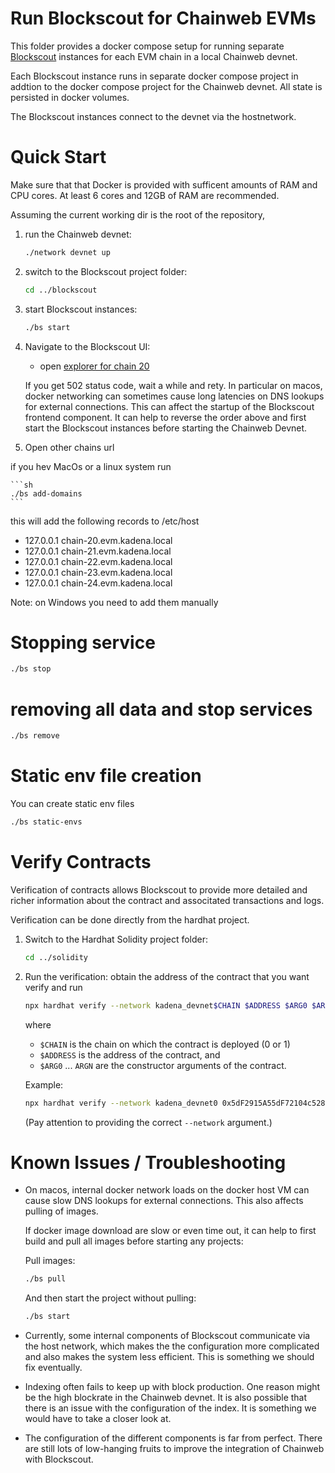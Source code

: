 # Run Blockscout for Chainweb EVMs

This folder provides a docker compose setup for running separate
[Blockscout](blockscout.com) instances for each EVM chain in a local Chainweb
devnet.

Each Blockscout instance runs in separate docker compose project in addtion to
the docker compose project for the Chainweb devnet. All state is persisted in
docker volumes.

The Blockscout instances connect to the devnet via the hostnetwork.

# Quick Start

Make sure that that Docker is provided with sufficent amounts of RAM and CPU
cores. At least 6 cores and 12GB of RAM are recommended.

Assuming the current working dir is the root of the repository,

1.  run the Chainweb devnet:

    ```sh
    ./network devnet up
    ```

2.  switch to the Blockscout project folder:

    ```sh
    cd ../blockscout
    ```

3.  start Blockscout instances:

    ```sh
    ./bs start
    ```

5.  Navigate to the Blockscout UI:

    *   open [explorer for chain 20](http://localhost:8000)

    If you get 502 status code, wait a while and rety. In particular on macos,
    docker networking can sometimes cause long latencies on DNS lookups for
    external connections. This can affect the startup of the Blockscout frontend
    component. It can help to reverse the order above and first start the
    Blockscout instances before starting the Chainweb Devnet.

6. Open other chains url

if you hev MacOs or a linux system run

    ```sh
    ./bs add-domains
    ```

   this will add the following records to /etc/host 

   - 127.0.0.1       chain-20.evm.kadena.local
   - 127.0.0.1       chain-21.evm.kadena.local
   - 127.0.0.1       chain-22.evm.kadena.local
   - 127.0.0.1       chain-23.evm.kadena.local
   - 127.0.0.1       chain-24.evm.kadena.local

   Note: on Windows you need to add them manually

# Stopping service

```sh
./bs stop
```

# removing all data and stop services

```sh
./bs remove
```

# Static env file creation

You can create static env files 

```sh
./bs static-envs
```

# Verify Contracts

Verification of contracts allows Blockscout to provide more detailed and richer
information about the contract and associtated transactions and logs.

Verification can be done directly from the hardhat project.

1.  Switch to the Hardhat Solidity project folder:

    ```sh
    cd ../solidity
    ```

2.  Run the verification: obtain the address of the contract that you want
    verify and run

    ```sh
    npx hardhat verify --network kadena_devnet$CHAIN $ADDRESS $ARG0 $ARG1 ...
    ```

    where
    *   `$CHAIN` is the chain on which the contract is deployed (0 or 1)
    *   `$ADDRESS` is the address of the contract, and
    *   `$ARG0` ... `ARGN` are the constructor arguments of the contract.


    Example:

    ```sh
    npx hardhat verify --network kadena_devnet0 0x5dF2915A55dF72104c5286aFBf231a2803440aCC 100000
    ```

    (Pay attention to providing the correct `--network` argument.)

# Known Issues / Troubleshooting

*   On macos, internal docker network loads on the docker host VM can cause slow
    DNS lookups for external connections. This also affects pulling of images.

    If docker image download are slow or even time out, it can help to first
    build and pull all images before starting any projects:

    Pull images:

    ```sh
    ./bs pull
    ```

    And then start the project without pulling:

    ```sh
    ./bs start
    ```

*   Currently, some internal components of Blockscout communicate via the
    host network, which makes the the configuration more complicated and also
    makes the system less efficient. This is something we should fix eventually.

*   Indexing often fails to keep up with block production. One reason might be
    the high blockrate in the Chainweb devnet. It is also possible that there is
    an issue with the configuration of the index. It is something we would have
    to take a closer look at.

*   The configuration of the different components is far from perfect. There are
    still lots of low-hanging fruits to improve the integration of Chainweb with
    Blockscout.
